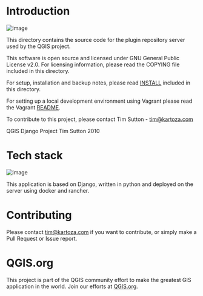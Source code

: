 # Introduction

![image](https://user-images.githubusercontent.com/178003/91536115-2356ec80-e90c-11ea-971b-f23ac72d3aea.png)

This directory contains the source code for the plugin repository server used by
the QGIS project.

This software is open source and licensed under GNU General Public License v2.0.
For licensing information, please read the COPYING file included in this directory.

For setup, installation and backup notes, please read [INSTALL](https://github.com/qgis/QGIS-Django/blob/master/INSTALL.md) included in this directory.

For setting up a local development environment using Vagrant please read the Vagrant [README](https://github.com/qgis/QGIS-Django/blob/master/vagrant_assets/README.md).

To contribute to this project, please contact Tim Sutton - tim@kartoza.com


QGIS Django Project
Tim Sutton 2010


# Tech stack

![image](https://user-images.githubusercontent.com/178003/91535744-8c8a3000-e90b-11ea-8ca3-b6ce1bb910bd.png)

This application is based on Django, written in python and deployed on the server using
docker and rancher.


# Contributing

Please contact tim@kartoza.com if you want to contribute, or simply make a Pull Request or Issue report.

# QGIS.org

This project is part of the QGIS community effort to make the greatest GIS application in the world. Join our efforts at [QGIS.org](https://qgis.org).
